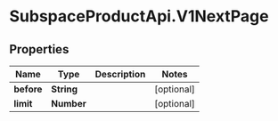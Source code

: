 # SubspaceProductApi.V1NextPage

## Properties

Name | Type | Description | Notes
------------ | ------------- | ------------- | -------------
**before** | **String** |  | [optional] 
**limit** | **Number** |  | [optional] 


